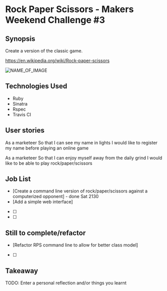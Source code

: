Rock Paper Scissors - Makers Weekend Challenge \#3
=======================

## Synopsis

Create a version of the classic game.

https://en.wikipedia.org/wiki/Rock-paper-scissors

![NAME_OF_IMAGE](http://ENTER_URL)

## Technologies Used

- Ruby
- Sinatra
- Rspec
- Travis CI

## User stories

As a marketeer
So that I can see my name in lights
I would like to register my name before playing an online game

As a marketeer
So that I can enjoy myself away from the daily grind
I would like to be able to play rock/paper/scissors


## Job List

- [Create a command line version of rock/paper/scissors against a computerized
  opponent] - done Sat 2130
- [Add a simple web interface]
- [ ]
- [ ]

## Still to complete/refactor

- [Refactor RPS command line to allow for better class model]
- [ ]

## Takeaway

TODO: Enter a personal reflection and/or things you learnt
